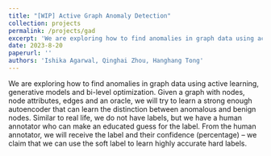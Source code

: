 ```yaml
---
title: "[WIP] Active Graph Anomaly Detection"
collection: projects
permalink: /projects/gad
excerpt: 'We are exploring how to find anomalies in graph data using active learning, generative models and bi-level optimization. Given a graph with nodes, node attributes, edges and an oracle, we will try to learn a strong enough autoencoder that can learn the distinction between anomalous and benign nodes. Similar to real life, we do not have labels, but we have a human annotator who can make an educated guess for the label. From the human annotator, we will receive the label and their confidence (percentage) – we claim that we can use the soft label to learn highly accurate hard labels.'
date: 2023-8-20
paperurl: ''
authors: 'Ishika Agarwal, Qinghai Zhou, Hanghang Tong'
---
```

We are exploring how to find anomalies in graph data using active learning, generative models and bi-level optimization. Given a graph with nodes, node attributes, edges and an oracle, we will try to learn a strong enough autoencoder that can learn the distinction between anomalous and benign nodes. Similar to real life, we do not have labels, but we have a human annotator who can make an educated guess for the label. From the human annotator, we will receive the label and their confidence (percentage) – we claim that we can use the soft label to learn highly accurate hard labels.
